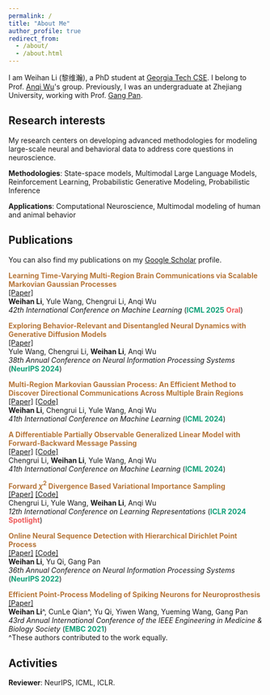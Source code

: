 ```yaml
---
permalink: /
title: "About Me"
author_profile: true
redirect_from: 
  - /about/
  - /about.html
---
```


I am Weihan Li (黎维瀚), a PhD student at [Georgia Tech CSE](https://cse.gatech.edu/). I belong to Prof. [Anqi Wu](https://sites.google.com/view/brainml/home)'s group. Previously, I was an undergraduate at Zhejiang University, working with Prof. [Gang Pan](https://scholar.google.com/citations?user=NWqnXNEAAAAJ&hl=en). 
<!-- My resume is [here](https://weihanlikk.github.io/assets/cv_weihan.pdf). -->

## Research interests

My research centers on developing advanced methodologies for modeling large-scale neural and behavioral data to address core questions in neuroscience.

**Methodologies**: State-space models, Multimodal Large Language Models, Reinforcement Learning, Probabilistic Generative Modeling, Probabilistic Inference

**Applications**: Computational Neuroscience, Multimodal modeling of human and animal behavior

## Publications

You can also find my publications on my [Google Scholar](https://scholar.google.com/citations?user=qW4_NR4AAAAJ&hl=zh-CN&oi=ao) profile.

<span style="color:#b6763a">**Learning Time-Varying Multi-Region Brain Communications via Scalable Markovian Gaussian Processes**</span>\
[[Paper]](https://openreview.net/pdf?id=pOAEfqa26i) \
**Weihan Li**, Yule Wang, Chengrui Li, Anqi Wu \
*42th International Conference on Machine Learning* (<span style="color:#11a079">**ICML 2025**</span> <span style="color:#ee5a5a">**Oral**</span>)

<span style="color:#b6763a">**Exploring Behavior-Relevant and Disentangled Neural Dynamics with Generative Diffusion Models**</span>\
[[Paper]](https://arxiv.org/abs/2410.09614)\
Yule Wang, Chengrui Li, **Weihan Li**, Anqi Wu\
*38th Annual Conference on Neural Information Processing Systems* (<span style="color:#11a079">**NeurIPS 2024**</span>)

<span style="color:#b6763a">**Multi-Region Markovian Gaussian Process: An Efficient Method to Discover Directional Communications Across Multiple Brain Regions**</span>\
[[Paper]](https://arxiv.org/abs/2402.02686) [[Code]](https://github.com/WeihanLikk/MRM-GP)\
**Weihan Li**, Chengrui Li, Yule Wang, Anqi Wu\
*41th International Conference on Machine Learning* (<span style="color:#11a079">**ICML 2024**</span>)

<span style="color:#b6763a">**A Differentiable Partially Observable Generalized Linear Model with Forward-Backward Message Passing**</span>\
[[Paper]](https://arxiv.org/abs/2402.01263) [[Code]](https://github.com/JerrySoybean/poglm)\
Chengrui Li, **Weihan Li**, Yule Wang, Anqi Wu\
*41th International Conference on Machine Learning* (<span style="color:#11a079">**ICML 2024**</span>)

<span style="color:#b6763a">**Forward $\chi^2$ Divergence Based Variational Importance Sampling**</span>\
[[Paper]](https://arxiv.org/abs/2311.02516) [[Code]](https://github.com/JerrySoybean/vis)\
Chengrui Li, Yule Wang, **Weihan Li**, Anqi Wu\
*12th International Conference on Learning Representations* (<span style="color:#11a079">**ICLR 2024**</span> <span style="color:#ee5a5a">**Spotlight**</span>)

<span style="color:#b6763a">**Online Neural Sequence Detection with Hierarchical Dirichlet Point Process**</span>\
[[Paper]](https://proceedings.neurips.cc/paper_files/paper/2022/hash/2c3b636b64ca1dfdae3e096e4deeaa42-Abstract-Conference.html) [[Code]](https://github.com/WeihanLikk/Hierarchical-Dirichlet-Point-Process)\
**Weihan Li**, Yu Qi, Gang Pan\
*36th Annual Conference on Neural Information Processing Systems* (<span style="color:#11a079">**NeurIPS 2022**</span>)

<span style="color:#b6763a">**Efficient Point-Process Modeling of Spiking Neurons for Neuroprosthesis**</span>\
[[Paper]](https://ieeexplore.ieee.org/document/9630019)\
**Weihan Li**^, CunLe Qian^, Yu Qi, Yiwen Wang, Yueming Wang, Gang Pan\
*43rd Annual International Conference of the IEEE Engineering in Medicine & Biology Society* (<span style="color:#11a079">**EMBC 2021**</span>)\
^These authors contributed to the work equally.


## Activities

**Reviewer**: NeurIPS, ICML, ICLR.
